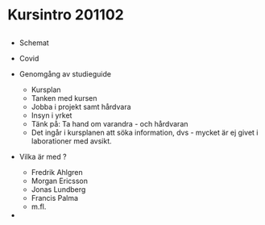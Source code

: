 # Kursintro 201102


## 

- Schemat
- Covid
- Genomgång av studieguide
	- Kursplan
	- Tanken med kursen
	- Jobba i projekt samt hårdvara
	- Insyn i yrket
	- Tänk på: Ta hand om varandra - och hårdvaran
	- Det ingår i kursplanen att söka information, dvs - mycket är ej givet i laborationer med avsikt.
	
- Vilka är med ?
	- Fredrik Ahlgren
	- Morgan Ericsson
	- Jonas Lundberg
	- Francis Palma
	- m.fl.
- 


